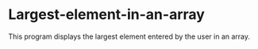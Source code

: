 # Largest-element-in-an-array
This program displays the largest element entered by the user in an array.
